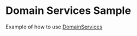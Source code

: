 # Domain Services Sample
Example of how to use [DomainServices](https://github.com/larsmichael/DomainServices)
